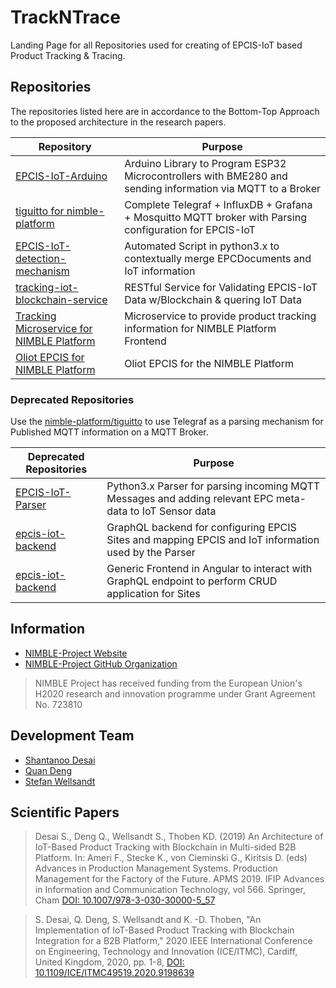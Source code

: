 # TrackNTrace
Landing Page for all Repositories used for creating of EPCIS-IoT based Product Tracking &amp; Tracing.

## Repositories
The repositories listed here are in accordance to the Bottom-Top Approach to the proposed architecture in the research papers.

| Repository                                | Purpose                                                                                                                              |
| ----------------------------------------- | ------------------------------------------------------------------------------------------------------------------------------------ |
| [EPCIS-IoT-Arduino](https://github.com/iotfablab/EPCIS-IoT-Arduino) | Arduino Library to Program ESP32 Microcontrollers with BME280 and sending information via MQTT to a Broker |
| [tiguitto for nimble-platform](https://github.com/nimble-platform/tiguitto) | Complete Telegraf + InfluxDB + Grafana + Mosquitto MQTT broker with Parsing configuration for EPCIS-IoT |
| [EPCIS-IoT-detection-mechanism](https://github.com/shantanoo-desai/EPCIS-IoT-detection-mechanism) | Automated Script in python3.x to contextually merge EPCDocuments and IoT information |
| [tracking-iot-blockchain-service](https://github.com/shantanoo-desai/tracking-iot-blockchain-service) | RESTful Service for Validating EPCIS-IoT Data w/Blockchain & quering IoT Data |
| [Tracking Microservice for NIMBLE Platform](https://github.com/nimble-platform/tracking-service) | Microservice to provide product tracking information for NIMBLE Platform Frontend |
| [Oliot EPCIS for NIMBLE Platform](https://github.com/nimble-platform/epcis) | Oliot EPCIS for the NIMBLE Platform |


### Deprecated Repositories
Use the [nimble-platform/tiguitto](https://github.com/nimble-platform/tiguitto) to use Telegraf as a parsing mechanism for Published MQTT information on a MQTT Broker.

| Deprecated Repositories                   | Purpose                                                                                                                              |
| ----------------------------------------- | ------------------------------------------------------------------------------------------------------------------------------------ |
| [EPCIS-IoT-Parser](https://github.com/iotfablab/EPCIS-IoT-Parser)  | Python3.x Parser for parsing incoming MQTT Messages and adding relevant EPC meta-data to IoT Sensor data |
| [epcis-iot-backend](https://github.com/shantanoo-desai/epcis-iot-backend) | GraphQL backend for configuring EPCIS Sites and mapping EPCIS and IoT information used by the Parser |
| [epcis-iot-backend](https://github.com/shantanoo-desai/ng-epcis-iot) | Generic Frontend in Angular to interact with GraphQL endpoint to perform CRUD application for Sites       |


## Information
* [NIMBLE-Project Website](https://www.nimble-project.org/)
* [NIMBLE-Project GitHub Organization](https://github.com/nimble-platform)

> NIMBLE Project has received funding from the European Union's H2020 research and innovation programme under Grant Agreement No. 723810

## Development Team

- [Shantanoo Desai](mailto:des@biba.uni-bremen.de)
- [Quan Deng](mailto:dqu@biba.uni-bremen.de)
- [Stefan Wellsandt](mailto:wel@biba.uni-bremen.de)


## Scientific Papers

> Desai S., Deng Q., Wellsandt S., Thoben KD. (2019) An Architecture of IoT-Based Product Tracking with Blockchain in Multi-sided B2B Platform. In: Ameri F., Stecke K., von Cieminski G., Kiritsis D. (eds) Advances in Production Management Systems. Production Management for the Factory of the Future. APMS 2019. IFIP Advances in Information and Communication Technology, vol 566. Springer, Cham
[DOI: 10.1007/978-3-030-30000-5_57](https://doi.org/10.1007/978-3-030-30000-5_57)

> S. Desai, Q. Deng, S. Wellsandt and K. -D. Thoben, "An Implementation of IoT-Based Product Tracking with Blockchain Integration for a B2B Platform," 2020 IEEE International Conference on Engineering, Technology and Innovation (ICE/ITMC), Cardiff, United Kingdom, 2020, pp. 1-8, [DOI: 10.1109/ICE/ITMC49519.2020.9198639](https://ieeexplore.ieee.org/document/9198639)
